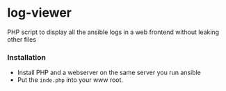 # log-viewer
PHP script to display all the ansible logs in a web frontend without leaking other files

### Installation
* Install PHP and a webserver on the same server you run ansible
* Put the `inde.php` into your www root.
